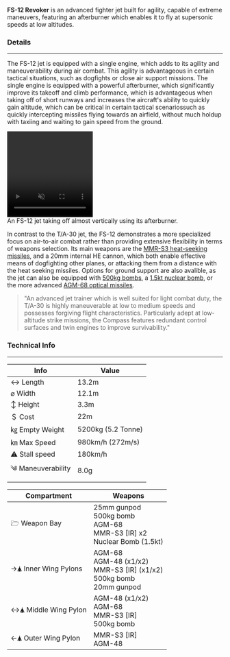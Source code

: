 **FS-12 Revoker** is an advanced fighter jet built for agility, capable of extreme maneuvers, featuring an afterburner which enables it to fly at supersonic speeds at low altitudes.


### Details 
---

The FS-12 jet is equipped with a single engine, which adds to its agility and maneuverability during air combat. This agility is advantageous in certain tactical situations, such as dogfights or close air support missions. The single engine is equipped with a powerful afterburner, which significantly improve its takeoff and climb performance, which is advantageous when taking off of short runways and increases the aircraft's ability to quickly gain altitude, which can be critical in certain tactical scenariossuch as quickly intercepting missiles flying towards an airfield, without much holdup with taxiing and waiting to gain speed from the ground.

<span class="imageBox">
<video width="200" height="200" autoplay loop muted >
  <source src="/pages/FS-12/revokertakingoff.mov" type="video/quicktime" />
  Your browser does not support the video tag.
</video>
<br>
An FS-12 jet taking off almost vertically using its afterburner.
</span>

In contrast to the T/A-30 jet, the FS-12 demonstrates a more specialized focus on air-to-air combat rather than providing extensive flexibility in terms of weapons selection. Its main weapons are the [MMR-S3 heat-seeking missiles](/w/MMR-S3), and a 20mm internal HE cannon, which both enable effective means of dogfighting other planes, or attacking them from a distance with the heat seeking missiles. Options for ground support are also avalible, as the jet can also be equipped with [500kg bombs](/w/500kg-bomb), a [1.5kt nuclear bomb](/w/1.5kt-nuke), or the more advanced [AGM-68 optical missiles](/w/AGM-68). 


> "An advanced jet trainer which is well suited for light combat duty, the T/A-30 is highly maneuverable at low to medium speeds and possesses forgiving flight characteristics. Particularly adept at low-altitude strike missions, the Compass features redundant control surfaces and twin engines to improve survivability."



### Technical Info
---

<span class="inlineChildren">
<span class="firstColumn">

| Info              | Value        |
| -----------       | -----------        |
| ↔ Length          | 13.2m              |
| ⌀ Width           | 12.1m              |
| ↕ Height          | 3.3m               |
| ＄ Cost           | 22m                |
| ㎏ Empty Weight   | 5200kg (5.2 Tonne) |
| ㎞ Max Speed      | 980km/h (272m/s)   |
| ⚠ Stall speed    | 180km/h            |
| ༄ Maneuverability | 8.0g               |

</span>


<span class="firstColumn">

| Compartment             | Weapons        |
| -----------            | -----------        |
| 🗁  Weapon Bay         | 25mm gunpod<br>500kg bomb<br>AGM-68<br>MMR-S3 [IR] x2<br>Nuclear Bomb (1.5kt)   |
| →🛦 Inner Wing Pylons   | AGM-68<br>AGM-48 (x1/x2)<br>MMR-S3 [IR] (x1/x2)<br>500kg bomb<br>20mm gunpod   |
| ↔🛦 Middle Wing Pylon   | AGM-48 (x1/x2)<br>AGM-68<br>MMR-S3 [IR]<br>500kg bomb               |
| ←🛦 Outer Wing Pylon    | MMR-S3 [IR]<br>AGM-48                |

</span>

</span>
